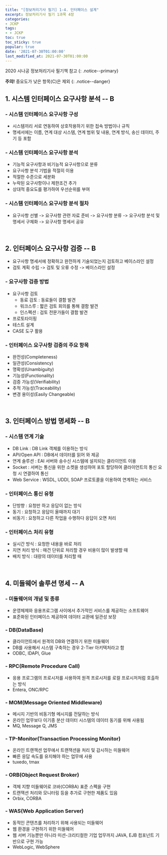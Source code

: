 ```yaml
---
title: "[정보처리기사 필기] 1-4. 인터페이스 설계"
excerpt: 정보처리기사 필기 1과목 4장
categories:
- JCKP
tags:
- - JCKP
toc: true
toc_sticky: true
popular: true
date: '2021-07-30T01:00:00'
last_modified_at: 2021-07-30T01:00:00
---
```

2020 시나공 정보처리기사 필기책 참고
{: .notice--primary}

**주의!** 중요도가 낮은 항목(C)은 제외
{: .notice--danger}

## 1. 시스템 인터페이스 요구사항 분석 -- B


### - 시스템 인터페이스 요구사항 구성

- 시스템끼리 서로 연동하여 상호작용하기 위한 접속 방법이나 규칙
- 명세서에는 이름, 연계 대상 시스템, 연계 범위 및 내용, 연계 방식, 송신 데이터, 주기 등 포함


### - 시스템 인터페이스 요구사항 분석

- 기능적 요구사항과 비기능적 요구사항으로 분류
- 요구사항 분석 기법을 적절히 이용
- 적절한 수준으로 세분화
- 누락된 요구사항이나 제한조건 추가
- 상대적 중요도를 평가하여 우선순위를 부여


### - 시스템 인터페이스 요구사항 분석 절차

- 요구사항 선별 -> 요구사항 관련 자료 준비 -> 요구사항 분류 -> 요구사항 분석 및 명세서 구체화 -> 요구사항 명세서 공유


<br>

## 2. 인터페이스 요구사항 검증 -- B

- 요구사항 명세서에 정확하고 완전하게 기술되었는지 검토하고 베이스라인 설정
- 검토 계획 수립 -> 검토 및 오류 수정 -> 베이스라인 설정


### - 요구사항 검증 방법

- 요구사항 검토
    - 동료 검토 : 동료들이 결함 발견
    - 워크스루 : 짧은 검토 회의를 통해 결함 발견
    - 인스펙션 : 검토 전문가들이 결함 발견
- 프로토타이핑
- 테스트 설계
- CASE 도구 활용


### - 인터페이스 요구사항 검증의 주요 항목

- 완전성(Completeness)
- 일관성(Consistency)
- 명확성(Unambiguity)
- 기능성(Functionality)
- 검증 가능성(Verifiability)
- 추적 가능성(Traceability)
- 변경 용이성(Easily Changeable)


<br>

## 3. 인터페이스 방법 명세화 -- B


### - 시스템 연계 기술

- DB Link : DB Link 객체를 이용하는 방식
- API/Open API : DB에서 데이터를 읽어 와 제공
- 연계 솔루션 : EAI 서버와 송수신 시스템에 설치되는 클라이언트 이용
- Socket : 서버는 통신을 위한 소켓을 생성하여 포토 할당하여 클라이언트의 통신 요청 시 연결하여 통신
- Web Service : WSDL, UDDI, SOAP 프로토콜을 이용하여 연계하는 서비스


### - 인터페이스 통신 유형

- 단방향 : 요청만 하고 응답이 없는 방식
- 동기 : 요청하고 응답이 올때까지 대기
- 비동기 : 요청하고 다른 작업을 수행하다 응답이 오면 처리


### - 인터페이스 처리 유형

- 실시간 방식 : 요청한 내용을 바로 처리
- 지연 처리 방식 : 매건 단위로 처리할 경우 비용이 많이 발생할 때
- 배치 방식 : 대량의 데이터를 처리할 때


<br>

## 4. 미들웨어 솔루션 명세 -- A


### - 미들웨어의 개념 및 종류

- 운영체제와 응용프로그램 사이에서 추가적인 서비스를 제공하는 소프트웨어
- 표준화된 인터페이스 제공하여 데이터 교환에 일관성 보장


### - DB(DataBase)

- 클라이언트에서 원격의 DB와 연결하기 위한 미들웨어
- DB를 사용해서 시스템 구축하는 경우 2-Tier 아키텍처라고 함
- ODBC, IDAPI, Glue


### - RPC(Remote Procedure Call)

- 응용 프로그램의 프로시저를 사용하여 원격 프로시저를 로컬 프로시저처럼 호출하는 방식
- Entera, ONC/RPC


### - MOM(Message Oriented Middleware)

- 메시지 기반의 비동기형 메시지를 전달하는 방식
- 온라인 업무보다 이기종 분산 데이터 시스템의 데이터 동기를 위해 사용됨
- MQ, Message Q, JMS


### - TP-Monitor(Transaction Processing Monitor)

- 온라인 트랜잭션 업무에서 트랜잭션을 처리 및 감시하는 미들웨어
- 빠른 응답 속도를 유지해야 하는 업무에 사용
- tuxedo, tmax


### - ORB(Object Request Broker)

- 객체 지향 미들웨어로 코바(CORBA) 표준 스펙을 구현
- 트랜잭션 처리와 모니터링 등을 추가로 구현한 제품도 있음
- Orbix, CORBA


### - WAS(Web Application Server)

- 동적인 콘텐츠를 처리하기 위해 사용되는 미들웨어
- 웹 환경을 구현하기 위한 미들웨어
- 웹 서버 기능뿐만 아니라 미션-크리티컬한 기업 업무까지 JAVA, EJB 컴포넌트 기반으로 구현 가능
- WebLogic, WebSphere